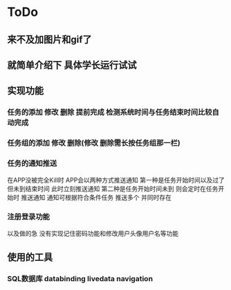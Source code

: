 # ToDo
## 来不及加图片和gif了
## 就简单介绍下 具体学长运行试试

## 实现功能

### 任务的添加 修改 删除 提前完成 检测系统时间与任务结束时间比较自动完成

### 任务组的添加 修改 删除(修改 删除需长按任务组那一栏)

### 任务的通知推送
在APP没被完全Kill时 APP会以两种方式推送通知
第一种是任务开始时间以及过了 但未到结束时间 此时立刻推送通知
第二种是任务开始时间未到 则会定时在任务开始时 推送通知
通知可根据符合条件任务 推送多个 并同时存在

### 注册登录功能
以及做的急 没有实现记住密码功能和修改用户头像用户名等功能

## 使用的工具
### SQL数据库 databinding livedata navigation 
